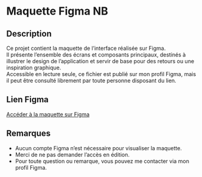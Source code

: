 # Maquette Figma NB

## Description
Ce projet contient la maquette de l’interface réalisée sur Figma.  
Il présente l’ensemble des écrans et composants principaux, destinés à illustrer le design de l’application et servir de base pour des retours ou une inspiration graphique.  
Accessible en lecture seule, ce fichier est publié sur mon profil Figma, mais il peut être consulté librement par toute personne disposant du lien.

## Lien Figma
[Accéder à la maquette sur Figma](https://figma.com/design/YfJ6dEGSgFc1L9Jm6p1WOe/Probeats-Maquettte?node-id=0-1&t=Ghc97r52rLb6ECwI-1)

## Remarques
- Aucun compte Figma n’est nécessaire pour visualiser la maquette.
- Merci de ne pas demander l’accès en édition.  
- Pour toute question ou remarque, vous pouvez me contacter via mon profil Figma.
